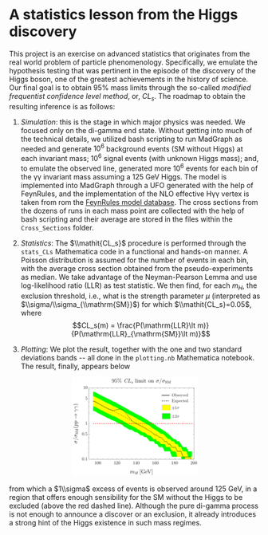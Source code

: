 # A statistics lesson from the Higgs discovery

This project is an exercise on advanced statistics that originates from the real world problem of particle phenomenology. Specifically, we emulate the hypothesis testing that was pertinent in the episode of the discovery of the Higgs boson, one of the greatest achievements in the history of science. Our final goal is to obtain 95% mass limits through the so-called _modified frequentist confidence level method_, or, $CL_s$. The roadmap to obtain the resulting inference is as follows:

  1. _Simulation_: this is the stage in which major physics was needed. We focused only on the di-gamma end state. Without getting into much of the technical details, we utilized bash scripting to run MadGraph as needed and generate <span>10<sup>6</sup></span> background events (SM without Higgs) at each invariant mass; <span>10<sup>6</sup></span> signal events (with unknown Higgs mass); and, to emulate the observed line, generated more <span>10<sup>6</sup></span> events for each bin of the &gamma;&gamma; invariant mass assuming a 125 GeV Higgs. The model is implemented into MadGraph through a UFO generated with the help of FeynRules, and the implementation of the NLO effective H&gamma;&gamma; vertex is taken from rom the [FeynRules model database](https://feynrules.irmp.ucl.ac.be/wiki/ModelDatabaseMainPage). The cross sections from the dozens of runs in each mass point are collected with the help of bash scripting and their average are stored in the files within the `Cross_Sections` folder.

  2. _Statistics_: The $\\mathit{CL_s}$ procedure is performed through the `stats_CLs` Mathematica code in a functional and hands-on manner. A Poisson distribution is assumed for the number of events in each bin, with the average cross section obtained from the pseudo-experiments as median. We take advantage of the Neyman-Pearson Lemma and use log-likelihood ratio (LLR) as test statistic. We then find, for each $m_H$, the exclusion threshold, i.e., what is the strength parameter $\mu$ (interpreted as $\\sigma/\\sigma_{\\mathrm{SM}}$) for which $\\mathit{CL_s}=0.05$, where $$CL_s(m) = \frac{P(\mathrm{LLR}\lt m)}{P(\mathrm{LLR}_{\mathrm{SM}}\lt m)}$$

3. _Plotting_: We plot the result, together with the one and two standard deviations bands -- all done in the `plotting.nb` Mathematica notebook. The result, finally, appears below

<p align="center">
  <img src="Plots/Higgs_Money_Plot.png" width="50%" />
</p>

from which a $1\\sigma$ excess of events is observed around 125 GeV, in a region that offers enough sensibility for the SM without the Higgs to be excluded (above the red dashed line). Although the pure di-gamma process is not enough to announce a discover or an exclusion, it already introduces a strong hint of the Higgs existence in such mass regimes. 
